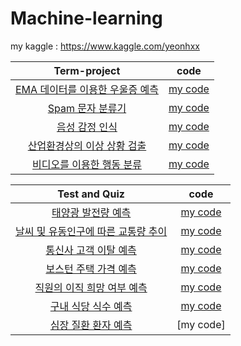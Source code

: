 # Machine-learning

my kaggle : https://www.kaggle.com/yeonhxx

|Term-project|code|
|:------:|:------:|
|[EMA 데이터를 이용한 우울증 예측](https://www.kaggle.com/c/2021-ml-tp8)|[my code](https://github.com/yeonx/Machine-learning/blob/main/Term-project/%EC%9A%B0%EC%9A%B8%EC%A6%9D%20%EC%98%88%EC%B8%A1.ipynb)|
|[Spam 문자 분류기](https://www.kaggle.com/c/2021-ml-tp2-spam/overview)|[my code](https://github.com/yeonx/Machine-learning/blob/main/Term-project/Spam%EB%AC%B8%EC%9E%90%EB%B6%84%EB%A5%98%EA%B8%B0.ipynb)|
|[음성 감정 인식](https://www.kaggle.com/c/2021-ml-tp-p6)|[my code](https://github.com/yeonx/Machine-learning/blob/main/Term-project/%EC%9D%8C%EC%84%B1%EA%B0%90%EC%A0%95%EC%9D%B8%EC%8B%9D.ipynb)|
|[산업환경상의 이상 상황 검출](https://www.kaggle.com/c/2021-ml-tp04)|[my code](https://github.com/yeonx/Machine-learning/blob/main/Term-project/%EC%82%B0%EC%97%85%ED%99%98%EA%B2%BD%EC%83%81%EC%9D%98%20%EC%9D%B4%EC%83%81%20%EC%83%81%ED%99%A9%EA%B2%80%EC%B6%9C.ipynb)|
|[비디오를 이용한 행동 분류](https://www.kaggle.com/c/2021-ml-tp4/overview)|[my code](https://github.com/yeonx/Machine-learning/blob/main/Term-project/%EB%B9%84%EB%94%94%EC%98%A4%EB%A5%BC%20%EC%9D%B4%EC%9A%A9%ED%95%9C%20%ED%96%89%EB%8F%99%20%EB%B6%84%EB%A5%98.ipynb)|

|Test and Quiz|code|
|:------:|:------:|
|[태양광 발전량 예측](https://www.kaggle.com/c/2021-ml-quiz2-1)|[my code](https://github.com/yeonx/Machine-learning/blob/main/Test%20and%20Quiz/%ED%83%9C%EC%96%91%EA%B4%91%EC%98%88%EC%B8%A1.ipynb)|
|[날씨 및 유동인구에 따른 교통량 추이](https://www.kaggle.com/c/2021-ml-quiz2-2)|[my code](https://github.com/yeonx/Machine-learning/blob/main/Test%20and%20Quiz/%EA%B5%90%ED%86%B5%EB%9F%89%EC%98%88%EC%B8%A1.ipynb)|
|[통신사 고객 이탈 예측](https://www.kaggle.com/c/2021-ml-quiz2-3)|[my code](https://github.com/yeonx/Machine-learning/blob/main/Test%20and%20Quiz/%ED%86%B5%EC%8B%A0%EC%82%AC%EC%9D%B4%ED%83%88%EA%B3%A0%EA%B0%9D%EC%98%88%EC%B8%A1.ipynb)|
|[보스턴 주택 가격 예측](https://www.kaggle.com/c/2021-ml-quiz2-4)|[my code](https://github.com/yeonx/Machine-learning/blob/main/Test%20and%20Quiz/%EB%B3%B4%EC%8A%A4%ED%84%B4%EC%A3%BC%ED%83%9D%EA%B0%80%EA%B2%A9%EC%98%88%EC%B8%A1.ipynb)|
|[직원의 이직 희망 여부 예측](https://www.kaggle.com/c/2021-ml-quiz2-5)|[my code](https://github.com/yeonx/Machine-learning/blob/main/Test%20and%20Quiz/%EC%A7%81%EC%9B%90%20%EC%9D%B4%EC%A7%81%20%ED%9D%AC%EB%A7%9D%20%EC%97%AC%EB%B6%80%20%EC%98%88%EC%B8%A1.ipynb)|
|[구내 식당 식수 예측](https://www.kaggle.com/c/2021mlfinalexamp3)|[my code](https://github.com/yeonx/Machine-learning/blob/main/Test%20and%20Quiz/%EA%B5%AC%EB%82%B4%20%EC%8B%9D%EB%8B%B9%20%EC%8B%9D%EC%88%98%20%EC%98%88%EC%B8%A1.ipynb)|
|[심장 질환 환자 예측](https://www.kaggle.com/c/2021-ml-midterm-p1/overview)|[my code]|
